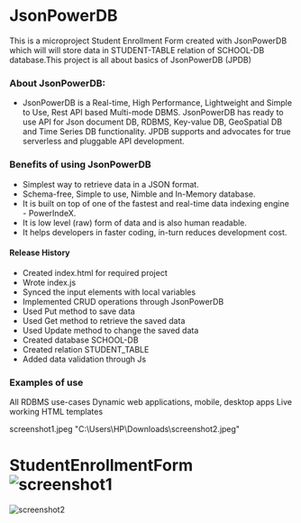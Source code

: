 # JsonPowerDB
This is a microproject Student Enrollment Form created with JsonPowerDB which will will store data in STUDENT-TABLE relation of SCHOOL-DB database.This project is all about basics of JsonPowerDB (JPDB)

### About JsonPowerDB:

- JsonPowerDB is a Real-time, High Performance, Lightweight and Simple to Use, Rest API based Multi-mode DBMS. JsonPowerDB has ready to use API for Json document DB, RDBMS, Key-value DB, GeoSpatial DB and Time Series DB functionality. JPDB supports and advocates for true serverless and pluggable API development.

### Benefits of using JsonPowerDB

- Simplest way to retrieve data in a JSON format.
- Schema-free, Simple to use, Nimble and In-Memory database.
- It is built on top of one of the fastest and real-time data indexing engine - PowerIndeX.
- It is low level (raw) form of data and is also human readable.
- It helps developers in faster coding, in-turn reduces development cost.

#### Release History

- Created index.html for required project
- Wrote index.js
- Synced the input elements with local variables
- Implemented CRUD operations through JsonPowerDB
- Used Put method to save data 
- Used Get method to retrieve the saved data
- Used Update method to change the saved data
- Created database SCHOOL-DB
- Created relation STUDENT_TABLE
- Added data validation through Js 

### Examples of use
All RDBMS use-cases
Dynamic web applications, mobile, desktop apps
Live working HTML templates


screenshot1.jpeg
"C:\Users\HP\Downloads\screenshot2.jpeg"

# StudentEnrollmentForm![screenshot1](https://user-images.githubusercontent.com/93282258/212980471-90928119-45a2-4535-a624-5b92da377166.jpeg)
![screenshot2](https://user-images.githubusercontent.com/93282258/212980482-a68ec955-80ee-455a-a5fe-d4d17e4e15ca.jpeg)
